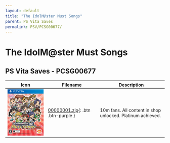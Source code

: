 ```yaml
---
layout: default
title: "The IdolM@ster Must Songs"
parent: PS Vita Saves
permalink: PSV/PCSG00677/
---
```

# The IdolM@ster Must Songs

## PS Vita Saves - PCSG00677

| Icon | Filename | Description |
|------|----------|-------------|
| ![The IdolM@ster Must Songs](icon0.png) | [00000001.zip](00000001.zip){: .btn .btn-purple } | 10m fans. All content in shop unlocked. Platinum achieved. |
